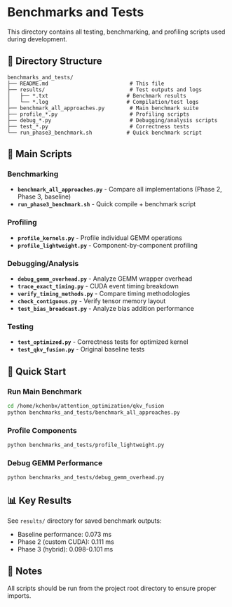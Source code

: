 # Benchmarks and Tests

This directory contains all testing, benchmarking, and profiling scripts used during development.

## 📁 Directory Structure

```
benchmarks_and_tests/
├── README.md                          # This file
├── results/                           # Test outputs and logs
│   ├── *.txt                         # Benchmark results
│   └── *.log                         # Compilation/test logs
├── benchmark_all_approaches.py        # Main benchmark suite
├── profile_*.py                       # Profiling scripts
├── debug_*.py                         # Debugging/analysis scripts
├── test_*.py                          # Correctness tests
└── run_phase3_benchmark.sh           # Quick benchmark script
```

## 🧪 Main Scripts

### Benchmarking
- **`benchmark_all_approaches.py`** - Compare all implementations (Phase 2, Phase 3, baseline)
- **`run_phase3_benchmark.sh`** - Quick compile + benchmark script

### Profiling
- **`profile_kernels.py`** - Profile individual GEMM operations
- **`profile_lightweight.py`** - Component-by-component profiling

### Debugging/Analysis
- **`debug_gemm_overhead.py`** - Analyze GEMM wrapper overhead
- **`trace_exact_timing.py`** - CUDA event timing breakdown
- **`verify_timing_methods.py`** - Compare timing methodologies
- **`check_contiguous.py`** - Verify tensor memory layout
- **`test_bias_broadcast.py`** - Analyze bias addition performance

### Testing
- **`test_optimized.py`** - Correctness tests for optimized kernel
- **`test_qkv_fusion.py`** - Original baseline tests

## 🚀 Quick Start

### Run Main Benchmark
```bash
cd /home/kchenbx/attention_optimization/qkv_fusion
python benchmarks_and_tests/benchmark_all_approaches.py
```

### Profile Components
```bash
python benchmarks_and_tests/profile_lightweight.py
```

### Debug GEMM Performance
```bash
python benchmarks_and_tests/debug_gemm_overhead.py
```

## 📊 Key Results

See `results/` directory for saved benchmark outputs:
- Baseline performance: 0.073 ms
- Phase 2 (custom CUDA): 0.111 ms
- Phase 3 (hybrid): 0.098-0.101 ms

## 📝 Notes

All scripts should be run from the project root directory to ensure proper imports.

